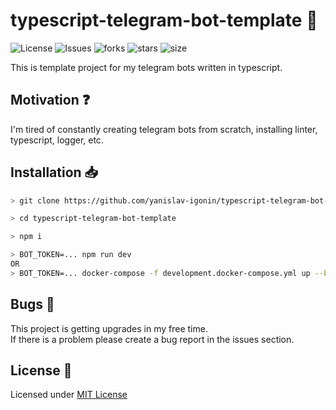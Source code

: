 # typescript-telegram-bot-template :robot:

![License](https://img.shields.io/github/license/yanislav-igonin/typescript-telegram-bot-template.svg) ![Issues](https://img.shields.io/github/issues/yanislav-igonin/typescript-telegram-bot-template.svg) ![forks](https://img.shields.io/github/forks/yanislav-igonin/typescript-telegram-bot-template) ![stars](https://img.shields.io/github/stars/yanislav-igonin/typescript-telegram-bot-template) ![size](https://img.shields.io/github/repo-size/yanislav-igonin/typescript-telegram-bot-template)

This is template project for my telegram bots written in typescript.

## Motivation :question:

I'm tired of constantly creating telegram bots from scratch, installing linter, typescript, logger, etc.

## Installation :inbox_tray:

```bash
> git clone https://github.com/yanislav-igonin/typescript-telegram-bot-template.git

> cd typescript-telegram-bot-template

> npm i

> BOT_TOKEN=... npm run dev
OR
> BOT_TOKEN=... docker-compose -f development.docker-compose.yml up --build
```

## Bugs :bug:

This project is getting upgrades in my free time.  
If there is a problem please create a bug report in the issues section.

## License :scroll:

Licensed under [MIT License](https://github.com/yanislav-igonin/typescript-telegram-bot-template/blob/master/LICENSE)
